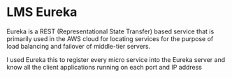 # LMS Eureka

Eureka is a REST (Representational State Transfer) based service that is primarily used in the AWS cloud for locating services for the purpose of load balancing and failover of middle-tier servers.

I used Eureka this to register every micro service into the Eureka server and know all the client applications running on each port and IP address
